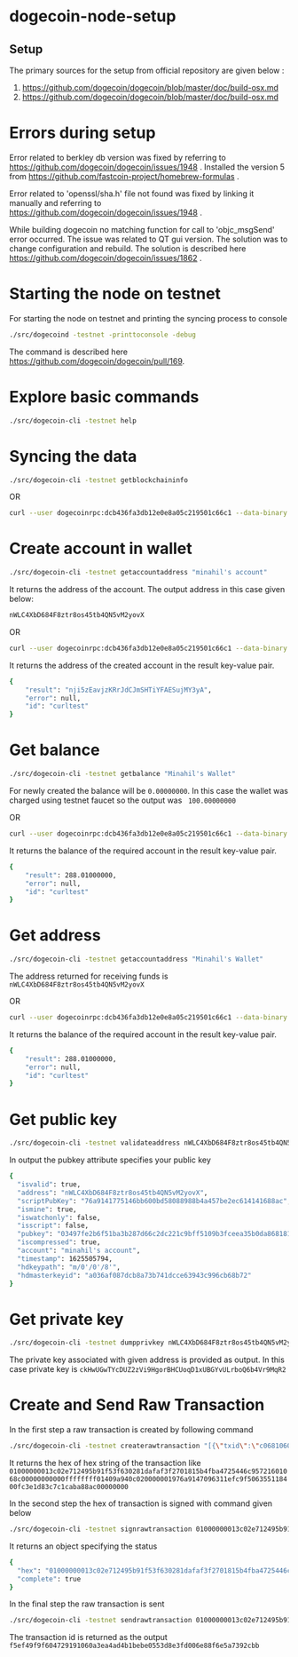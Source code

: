 # dogecoin-node-setup

## Setup 
The primary sources for the setup from official repository are given below :
1) https://github.com/dogecoin/dogecoin/blob/master/doc/build-osx.md
2) https://github.com/dogecoin/dogecoin/blob/master/doc/build-osx.md

# Errors during setup 
Error related to berkley db version was fixed by referring to https://github.com/dogecoin/dogecoin/issues/1948 . Installed the version 5 from  https://github.com/fastcoin-project/homebrew-formulas .

Error related to 'openssl/sha.h' file not found was fixed by linking it manually and referring to https://github.com/dogecoin/dogecoin/issues/1948 .

While building dogecoin no matching function for call to 'objc_msgSend' error occurred. The issue was related to QT gui version. The solution was to change configuration and rebuild. The solution is described here https://github.com/dogecoin/dogecoin/issues/1862 .

# Starting the node on testnet 
For starting the node on testnet and printing the syncing process to console
```sh
./src/dogecoind -testnet -printtoconsole -debug
```
The command is described here https://github.com/dogecoin/dogecoin/pull/169.

# Explore basic commands  
```sh
./src/dogecoin-cli -testnet help
```

# Syncing the data 
```sh
./src/dogecoin-cli -testnet getblockchaininfo
```
OR 

```sh
curl --user dogecoinrpc:dcb436fa3db12e0e8a05c219501c66c1 --data-binary '{"jsonrpc": "1.0", "id":"curltest", "method": "getblockchaininfo", "params": [] }' -H 'content-type: text/plain;' http://127.0.0.1:44555/
```

# Create account in wallet 
```sh
./src/dogecoin-cli -testnet getaccountaddress "minahil's account"
```
It returns the address of the account. The output address in this case given below:
```sh
nWLC4XbD684F8ztr8os45tb4QN5vM2yovX
```

OR

```sh
curl --user dogecoinrpc:dcb436fa3db12e0e8a05c219501c66c1 --data-binary '{"jsonrpc": "1.0", "id":"curltest", "method": "getaccountaddress", "params": ["minahil"] }' -H 'content-type: text/plain;' http://127.0.0.1:44555/
```
It returns the address of the created account in the result key-value pair.
```sh
{
    "result": "nji5zEavjzKRrJdCJmSHTiYFAESujMY3yA",
    "error": null,
    "id": "curltest"
}
```


# Get balance 
```sh
./src/dogecoin-cli -testnet getbalance "Minahil's Wallet"
``` 
For newly created the balance  will be ```0.00000000```. In this case  the  wallet was charged using testnet faucet so the output was ``` 100.00000000```

OR

```sh
curl --user dogecoinrpc:dcb436fa3db12e0e8a05c219501c66c1 --data-binary '{"jsonrpc": "1.0", "id":"curltest", "method": "getbalance", "params": ["minahil"] }' -H 'content-type: text/plain;' http://127.0.0.1:44555/
```
It returns the balance of the required account in the result key-value pair.
```sh
{
    "result": 288.01000000,
    "error": null,
    "id": "curltest"
}
```

# Get  address 
```sh
./src/dogecoin-cli -testnet getaccountaddress "Minahil's Wallet" 
```
The address returned  for receiving  funds is ```nWLC4XbD684F8ztr8os45tb4QN5vM2yovX```

OR 

```sh
curl --user dogecoinrpc:dcb436fa3db12e0e8a05c219501c66c1 --data-binary '{"jsonrpc": "1.0", "id":"curltest", "method": "getbalance", "params": ["minahil"] }' -H 'content-type: text/plain;' http://127.0.0.1:44555/
```
It returns the balance of the required account in the result key-value pair.
```sh
{
    "result": 288.01000000,
    "error": null,
    "id": "curltest"
}
```

# Get public key  
```sh
./src/dogecoin-cli -testnet validateaddress nWLC4XbD684F8ztr8os45tb4QN5vM2yovX
```
In output the pubkey attribute specifies your public key
```sh
{
  "isvalid": true,
  "address": "nWLC4XbD684F8ztr8os45tb4QN5vM2yovX",
  "scriptPubKey": "76a9141775146bb600bd58088988b4a457be2ec614141688ac",
  "ismine": true,
  "iswatchonly": false,
  "isscript": false,
  "pubkey": "03497fe2b6f51ba3b287d66c2dc221c9bff5109b3fceea35b0da868181f90004c1",
  "iscompressed": true,
  "account": "minahil's account",
  "timestamp": 1625505794,
  "hdkeypath": "m/0'/0'/8'",
  "hdmasterkeyid": "a036af087dcb8a73b741dcce63943c996cb68b72"
}
```

# Get private key 
```sh
./src/dogecoin-cli -testnet dumpprivkey nWLC4XbD684F8ztr8os45tb4QN5vM2yovX
```
The private key associated with given address is  provided as output. In this case private key is ```ckHwUGwTYcDUZ2zVi9HgorBHCUoqD1xUBGYvULrboQ6b4Vr9MqR2```

# Create and Send Raw Transaction
In the first step a raw  transaction is created  by following command 
```sh
./src/dogecoin-cli -testnet createrawtransaction "[{\"txid\":\"c06810602157c9465472a4fbb4151870f2f3fada8102633ff5915b4912e7023c\",\"vout\":0}]" "{\"neTTsGfaz7Go7bob6ouYtb4n3RRX3eJiTW\":88.01}"
```
It returns the hex of hex string of the transaction like ```01000000013c02e712495b91f53f630281dafaf3f2701815b4fba4725446c95721601068c00000000000ffffffff01409a940c020000001976a9147096311efc9f506355118400fc3e1d83c7c1caba88ac00000000```


In the second step the  hex of transaction is signed with command given below 
```sh
./src/dogecoin-cli -testnet signrawtransaction 01000000013c02e712495b91f53f630281dafaf3f2701815b4fba4725446c95721601068c00000000000ffffffff01409a940c020000001976a9147096311efc9f506355118400fc3e1d83c7c1caba88ac00000000
```

It returns an object specifying the status 
```sh
{
  "hex": "01000000013c02e712495b91f53f630281dafaf3f2701815b4fba4725446c95721601068c0000000006a47304402205d7a7f0c0f6c39a781aede0cc2cdfdd2a85fd5067b56c25538f122b1beb10c33022025dc77b83e9ae31bb8070eb7d3e7ae175c9525dc0b7041562a4e5f0fa643dc39012102213a7a9a3a97a241b17e7b2ca0026b9c0b48e0bfe553696746fb1ac4650183c6ffffffff01409a940c020000001976a9147096311efc9f506355118400fc3e1d83c7c1caba88ac00000000",
  "complete": true
}
```
In the  final  step the raw  transaction is  sent 
```sh
./src/dogecoin-cli -testnet sendrawtransaction 01000000013c02e712495b91f53f630281dafaf3f2701815b4fba4725446c95721601068c0000000006a47304402205d7a7f0c0f6c39a781aede0cc2cdfdd2a85fd5067b56c25538f122b1beb10c33022025dc77b83e9ae31bb8070eb7d3e7ae175c9525dc0b7041562a4e5f0fa643dc39012102213a7a9a3a97a241b17e7b2ca0026b9c0b48e0bfe553696746fb1ac4650183c6ffffffff01409a940c020000001976a9147096311efc9f506355118400fc3e1d83c7c1caba88ac00000000
```
The transaction id is returned as the output ```f5ef49f9f604729191060a3ea4ad4b1bebe0553d8e3fd006e88f6e5a7392cbb```